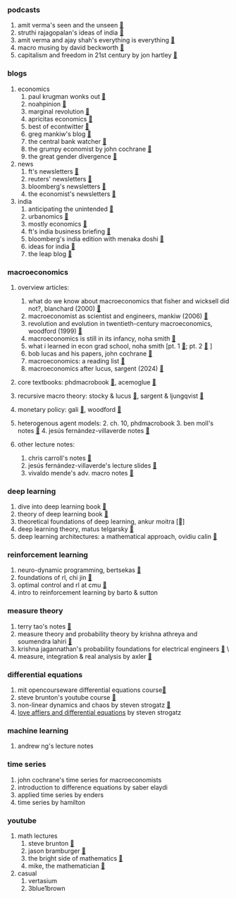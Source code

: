 


### podcasts

1. amit verma's seen and the unseen [🔗](https://seenunseen.in/)
2. struthi rajagopalan's ideas of india [🔗](https://www.mercatus.org/ideasofindia)
3. amit verma and ajay shah's everything is everything  [🔗](https://www.youtube.com/@amitvarma)
4. macro musing by david beckworth [🔗](https://www.mercatus.org/macro-musings)
5. capitalism and freedom in 21st century by jon hartley [🔗](https://www.capitalismandfreedom.com/)


### blogs

1. economics
   1. paul krugman wonks out [🔗](https://paulkrugman.substack.com/)
   2. noahpinion [🔗](https://www.noahpinion.blog/)
   3. marginal revolution [🔗](https://marginalrevolution.com/)
   4. apricitas economics [🔗](https://www.apricitas.io/)
   5. best of econtwitter [🔗](https://www.bestofecontwitter.com/)
   6. greg mankiw's blog [🔗](https://gregmankiw.blogspot.com/)
   7. the central bank watcher [🔗](https://gianlucabenigno.substack.com/)
   8. the grumpy economist by john cochrane [🔗](https://johnhcochrane.blogspot.com/)
   9. the great gender divergence [🔗](https://www.ggd.world/)
2. news
   1. ft's newsletters [🔗](https://www.ft.com/newsletters)
   2. reuters' newsletters [🔗](https://www.reuters.com/newsletters/)
   3. bloomberg's newsletters [🔗](https://www.bloomberg.com/account/newsletters)
   4. the economist's newsletters [🔗](https://www.economist.com/newsletters)
3. india
   1. anticipating the unintended [🔗](https://publicpolicy.substack.com/)
   2. urbanomics [🔗](https://gulzar05.blogspot.com/)
   3. mostly economics [🔗](https://mostlyeconomics.wordpress.com/)
   4. ft's india business briefing [🔗](https://www.ft.com/india-business-briefing)
   5. bloomberg's india edition with menaka doshi [🔗](https://www.bloomberg.com/account/newsletters/india-edition)
   6. ideas for india [🔗](https://www.ideasforindia.in/)
   7. the leap blog [🔗](https://blog.theleapjournal.org/)

### macroeconomics

1. overview articles:

   1. what do we know about macroeconomics that fisher and wicksell did not?, blanchard (2000) [🔗](https://www.nber.org/papers/w7550)
   2. macroeconomist as scientist and engineers, mankiw (2006) [🔗](https://www.aeaweb.org/articles?id=10.1257/jep.20.4.29)
   3. revolution and evolution in twentieth-century macroeconomics, woodford (1999) [🔗](https://www.columbia.edu/~mw2230/macro20C.pdf)
   4. macroeconomics is still in its infancy, noha smith [🔗](https://www.noahpinion.blog/p/macroeconomics-is-still-in-its-infancy)
   5. what i learned in econ grad school, noha smith [pt. 1 [🔗](https://noahpinionblog.blogspot.com/2011/04/what-i-learned-in-econ-grad-school.html); pt. 2 [🔗](https://noahpinionblog.blogspot.com/2011/05/what-i-learned-in-econ-grad-school-part.html) ]
   6. bob lucas and his papers, john cochrane [🔗](https://johnhcochrane.blogspot.com/2023/05/bob-lucas-and-his-papers.html)
   7. macroeconomics: a reading list [🔗](https://blog.theleapjournal.org/2012/02/macroeconomics-reading-list.html#gsc.tab=0)
   8. macroeconomics after lucus, sargent (2024) [🔗](https://www.bancaditalia.it/pubblicazioni/altri-atti-seminari/2024/Sargent_paper.pdf)

2. core textbooks: phdmacrobook [🔗](https://phdmacrobook.org), acemoglue [🔗](https://press.princeton.edu/books/hardcover/9780691132921/introduction-to-modern-economic-growth)
3. recursive macro theory: stocky & lucus [🔗](https://www.amazon.in/Recursive-Methods-Economic-Dynamics-Stokey-ebook/dp/B00J8CVOHO), sargent & ljungqvist [🔗](https://www.amazon.in/Recursive-Macroeconomic-Theory-MIT-Press/dp/0262038668)
4. monetary policy: gali [🔗](https://www.amazon.in/Monetary-Policy-Inflation-Business-Cycle/dp/0691133166), woodford [🔗](https://press.princeton.edu/books/hardcover/9780691010496/interest-and-prices)
5. heterogenous agent models:
   2. ch. 10, phdmacrobook
   3. ben moll's notes [🔗](https://benjaminmoll.com/lectures/)
   4. jesús fernández-villaverde notes [🔗](https://www.sas.upenn.edu/~jesusfv/Continuous_Time_3.pdf)
6. other lecture notes:

   1. chris carroll's notes [🔗](https://www.econ2.jhu.edu/people/ccarroll/public/lecturenotes/IndexAll/Index/)
   2. jesús fernández-villaverde's lecture slides [🔗](https://www.sas.upenn.edu/~jesusfv/teaching.html)
   3. vivaldo mende's adv. macro notes  [🔗](https://sites.google.com/iscte-iul.pt/advancedmacroeconomics2/slides-readings/0-computation-introduction-to-julia?authuser=0)

### deep learning

1. dive into deep learning book [🔗](https://d2l.ai/index.html)
2. theory of deep learning book [🔗](https://www.cs.princeton.edu/courses/archive/fall19/cos597B/lecnotes/bookdraft.pdf)
3. theoretical foundations of deep learning, ankur moitra [🔗]
4. deep learning theory, matus telgarsky [🔗](https://mjt.cs.illinois.edu/dlt/)
5. deep learning architectures: a mathematical approach,  ovidiu calin [🔗](https://link.springer.com/book/10.1007/978-3-030-36721-3)

### reinforcement learning

1. neuro-dynamic programming, bertsekas [🔗](https://web.mit.edu/jnt/www/ndp.html)
2. foundations of rl, chi jin [🔗](https://sites.google.com/view/cjin/teaching/ece524)
3. optimal control and rl at cmu [🔗](https://optimalcontrol.ri.cmu.edu/)
4. intro to reinforcement learning by barto & sutton

### measure theory

1. terry tao's  notes [🔗](https://terrytao.wordpress.com/wp-content/uploads/2012/12/gsm-126-tao5-measure-book.pdf)
2. measure theory and probability theory by krishna athreya and soumendra lahiri [🔗](https://link.springer.com/book/10.1007/978-0-387-35434-7)
3. krishna jagannathan's probability foundations for electrical engineers [🔗](https://www.ee.iitm.ac.in/~krishnaj/EE5110.htm) \
4. measure, integration & real analysis by axler [🔗](https://measure.axler.net/)

### differential equations

1. mit opencourseware differential equations course[🔗](https://ocw.mit.edu/courses/18-03-differential-equations-spring-2010/)
2. steve brunton's youtube course [🔗](https://www.youtube.com/playlist?list=PLMrJAkhIeNNTYaOnVI3QpH7jgULnAmvPA)
3. non-linear dynamics and chaos by steven strogatz [🔗](https://www.stevenstrogatz.com/books/nonlinear-dynamics-and-chaos-with-applications-to-physics-biology-chemistry-and-engineering)
4. [love affiers and differential equations](https://ai.stanford.edu/~rajatr/articles/SS_love_dEq.pdf) by steven strogatz

### machine learning

1. andrew ng's lecture notes

### time series

1. john cochrane's time series for macroeconomists
2. introduction to difference equations by saber elaydi
3. applied time series by enders
4. time series by hamilton

### youtube

1. math lectures
   1. steve brunton [🔗](https://www.youtube.com/@Eigensteve/playlists)
   2. jason bramburger [🔗](https://www.youtube.com/@jasonbramburger/playlists)
   3. the bright side of mathematics [🔗](https://www.youtube.com/@brightsideofmaths/playlists)
   4. mike, the mathematician [🔗](https://www.youtube.com/@mikethemathematician/playlists)
2. casual
   1. vertasium
   2. 3blue1brown



[^druedahl]: (lecture slides are available in course github repo)
